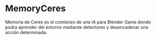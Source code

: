 MemoryCeres
===========

Memoria de Ceres es el comienzo de una IA para Blender Game donde podra aprender del entorno mediante detectores y desencadenar una acción determinada.
